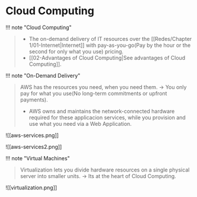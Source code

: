 # Cloud Computing

!!! note "Cloud Computing"
> - The on-demand delivery of IT resources over the [[Redes/Chapter 1/01-Internet|Internet]] with pay-as-you-go(Pay by the hour or the second for only what you use) pricing.
> - [[02-Advantages of Cloud Computing|See advantages of Cloud Computing]].


!!! note "On-Demand Delivery"
> AWS has the resources you need, when you need them. -> You only pay for what you use(No long-term commitments or upfront payments).
> - AWS owns and maintains the network-connected hardware required for these applicacion services, while you provision and use what you need via a Web Application.


![[aws-services.png]]

![[aws-services2.png]]



!!! note "Virtual Machines"
> Virtualization lets you divide hardware resources on a single physical server into smaller units. -> Its at the heart of Cloud Computing.

![[virtualization.png]]